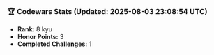 ### 🏆 Codewars Stats (Updated: 2025-08-03 23:08:54 UTC)

- **Rank:** 8 kyu
- **Honor Points:** 3
- **Completed Challenges:** 1
